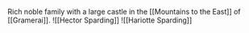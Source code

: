 Rich noble family with a large castle in the [[Mountains to the East]] of [[Gramerai]]. 
![[Hector Sparding]]
![[Hariotte Sparding]]
